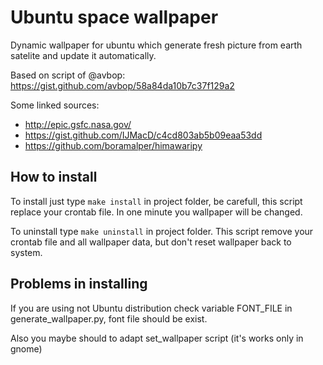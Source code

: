 Ubuntu space wallpaper
======================

Dynamic wallpaper for ubuntu which generate fresh picture from earth satelite and update it automatically.

Based on script of @avbop: https://gist.github.com/avbop/58a84da10b7c37f129a2

Some linked sources:
* http://epic.gsfc.nasa.gov/
* https://gist.github.com/IJMacD/c4cd803ab5b09eaa53dd
* https://github.com/boramalper/himawaripy


How to install
--------------

To install just type `make install` in project folder, be carefull, this script replace your crontab file. In one minute you wallpaper will be changed.

To uninstall type `make uninstall` in project folder. This script remove your crontab file and all wallpaper data, but don't reset wallpaper back to system.


Problems in installing
----------------------

If you are using not Ubuntu distribution check variable FONT_FILE in generate_wallpaper.py, font file should be exist.

Also you maybe should to adapt set_wallpaper script (it's works only in gnome)